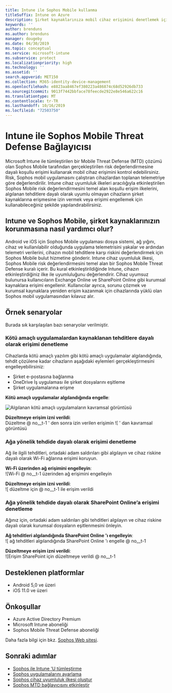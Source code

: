 ```yaml
---
title: Intune ile Sophos Mobile kullanma
titleSuffix: Intune on Azure
description: Şirket kaynaklarınıza mobil cihaz erişimini denetlemek için Microsoft Intune ile Sophos Mobile çözümünü kullanma.
keywords: ''
author: brenduns
ms.author: brenduns
manager: dougeby
ms.date: 04/30/2019
ms.topic: conceptual
ms.service: microsoft-intune
ms.subservice: protect
ms.localizationpriority: high
ms.technology: ''
ms.assetid: ''
search.appverid: MET150
ms.collection: M365-identity-device-management
ms.openlocfilehash: e8823aa8467ef380223a486874c68d52926db733
ms.sourcegitcommit: 9013f7442bbface78feecde2922e8e546a622c16
ms.translationtype: MT
ms.contentlocale: tr-TR
ms.lasthandoff: 10/16/2019
ms.locfileid: "72503750"
---
```

# <a name="sophos-mobile-threat-defense-connector-with-intune"></a>Intune ile Sophos Mobile Threat Defense Bağlayıcısı
Microsoft Intune ile tümleştirilen bir Mobile Threat Defense (MTD) çözümü olan Sophos Mobile tarafından gerçekleştirilen risk değerlendirmesine dayalı koşullu erişimi kullanarak mobil cihaz erişimini kontrol edebilirsiniz. Risk, Sophos mobil uygulamasını çalıştıran cihazlardan toplanan telemetriye göre değerlendirilir.
Intune cihaz uyumluluk ilkeleri aracılığıyla etkinleştirilen Sophos Mobile risk değerlendirmesini temel alan koşullu erişim ilkelerini, algılanan tehditlere dayalı olarak uyumlu olmayan cihazların şirket kaynaklarına erişmesine izin vermek veya erişimi engellemek için kullanabileceğiniz şekilde yapılandırabilirsiniz.

## <a name="how-do-intune-and-sophos-mobile-help-protect-your-company-resources"></a>Intune ve Sophos Mobile, şirket kaynaklarınızın korunmasına nasıl yardımcı olur?
Android ve iOS için Sophos Mobile uygulaması dosya sistemi, ağ yığını, cihaz ve kullanılabilir olduğunda uygulama telemetrisini yakalar ve ardından telemetri verilerini, cihazın mobil tehditlere karşı riskini değerlendirmek için Sophos Mobile bulut hizmetine gönderir.
Intune cihaz uyumluluk ilkesi, Sophos Mobile risk değerlendirmesini temel alan bir Sophos Mobile Threat Defense kuralı içerir. Bu kural etkinleştirildiğinde Intune, cihazın etkinleştirdiğiniz ilke ile uyumluluğunu değerlendirir. Cihaz uyumsuz bulunursa kullanıcıların Exchange Online ve SharePoint Online gibi kurumsal kaynaklara erişimi engellenir. Kullanıcılar ayrıca, sorunu çözmek ve kurumsal kaynaklara yeniden erişim kazanmak için cihazlarında yüklü olan Sophos mobil uygulamasından kılavuz alır.  

## <a name="sample-scenarios"></a>Örnek senaryolar
Burada sık karşılaşılan bazı senaryolar verilmiştir.  
### <a name="control-access-based-on-threats-from-malicious-apps"></a>Kötü amaçlı uygulamalardan kaynaklanan tehditlere dayalı olarak erişimi denetleme
Cihazlarda kötü amaçlı yazılım gibi kötü amaçlı uygulamalar algılandığında, tehdit çözülene kadar cihazların aşağıdaki eylemleri gerçekleştirmesini engelleyebilirsiniz:
- Şirket e-postasına bağlanma
- OneDrive İş uygulaması ile şirket dosyalarını eşitleme
- Şirket uygulamalarına erişme

**Kötü amaçlı uygulamalar algılandığında engelle**:
 
![Algılanan kötü amaçlı uygulamaların kavramsal görüntüsü](./media/sophos-mtd-connector/sophos_malicious_apps_blocked.png)  

**Düzeltmeye erişim izni verildi**:  
Düzeltme @ no__t-1 ' den sonra izin verilen erişimin ![ ' dan kavramsal görüntüsü

### <a name="control-access-based-on-threat-to-network"></a>Ağa yönelik tehdide dayalı olarak erişimi denetleme  
Ağ ile ilgili tehditleri, ortadaki adam saldırıları gibi algılayın ve cihaz riskine dayalı olarak Wi-Fi ağlarına erişimi koruyun.  

**Wi-Fi üzerinden ağ erişimini engelleyin**:  
![Wi-Fi @ no__t-1 üzerinden ağ erişimini engelleyin

**Düzeltmeye erişim izni verildi**:   
![ düzeltme için @ no__t-1 ile erişim verildi  

### <a name="control-access-to-sharepoint-online-based-on-threat-to-network"></a>Ağa yönelik tehdide dayalı olarak SharePoint Online’a erişimi denetleme  
Ağınız için, ortadaki adam saldırıları gibi tehditleri algılayın ve cihaz riskine dayalı olarak kurumsal dosyaların eşitlenmesini önleyin.  

**Ağ tehditleri algılandığında SharePoint Online 'ı engelleyin**:   
![ ağ tehditleri algılandığında SharePoint Online 'ı engelle @ no__t-1  

**Düzeltmeye erişim izni verildi**:  
![Erişim SharePoint için düzeltmeye verildi @ no__t-1  

## <a name="supported-platforms"></a>Desteklenen platformlar  
- Android 5,0 ve üzeri
- iOS 11.0 ve üzeri

## <a name="prerequisites"></a>Önkoşullar  
- Azure Active Directory Premium
- Microsoft Intune aboneliği 
- Sophos Mobile Threat Defense aboneliği

Daha fazla bilgi için bkz. [Sophos Web sitesi](https://www.sophos.com/products/mobile-control).  

## <a name="next-steps"></a>Sonraki adımlar  
- [Sophos ile Intune 'U tümleştirme](sophos-mtd-connector-integration.md)
- [Sophos uygulamalarını ayarlama](mtd-apps-ios-app-configuration-policy-add-assign.md)
- [Sophos cihaz uyumluluk ilkesi oluştur](mtd-device-compliance-policy-create.md)
- [Sophos MTD bağlayıcısını etkinleştir](mtd-connector-enable.md)
